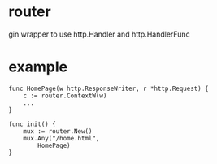 # router
gin wrapper to use http.Handler and http.HandlerFunc

# example

```
func HomePage(w http.ResponseWriter, r *http.Request) {
	c := router.ContextW(w)
	...
}

func init() {
	mux := router.New()
	mux.Any("/home.html",
		HomePage)
}
```